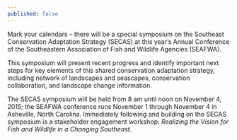 ```yaml
---
published: false
---
```

Mark your calendars – there will be a special symposium on the Southeast Conservation Adaptation Strategy (SECAS) at this year’s Annual Conference of the Southeastern Association of Fish and Wildlife Agencies (SEAFWA).

This symposium will present recent progress and identify important next steps for key elements of this shared conservation adaptation strategy, including network of landscapes and seascapes, conservation collaboration, and landscape change information.

The SECAS symposium will be held from 8 am until noon on November 4, 2015; the SEAFWA conference runs November 1 through November 4 in Asheville, North Carolina. Immediately following and building on the SECAS symposium is a stakeholder engagement workshop: _Realizing the Vision for Fish and Wildlife in a Changing Southeast._
